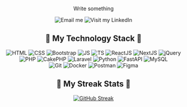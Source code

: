 
<div align="center">
  <p>Write something</p>
  <a href="mailto:thanhphongvo210901@gmail.com" style="text-decoration: none;">
    <img src="https://img.shields.io/badge/Email%20Me-D14836?style=for-the-badge&logo=gmail&logoColor=white" alt="Email me">
  </a>
  <a href="https://www.linkedin.com/in/thanh-phong-vo/" style="text-decoration: none;">
    <img src="https://img.shields.io/badge/Visit%20My%20LinkedIn-%230077B5.svg?style=for-the-badge&logo=logmein&logoColor=white" alt="Visit my LinkedIn">
  </a>
</div>
<h2 align="center">🚀&nbsp;My Technology Stack&nbsp;🚀</h2>
<div align="center">
  <img src="https://img.shields.io/badge/html5-%23E34F26.svg?style=for-the-badge&logo=html5&logoColor=white" alt="HTML">
  <img src="https://img.shields.io/badge/css3-%231572B6.svg?style=for-the-badge&logo=css3&logoColor=white" alt="CSS">
  <img src="https://img.shields.io/badge/bootstrap-%238511FA.svg?style=for-the-badge&logo=bootstrap&logoColor=white" alt="Bootstrap">
  <img src="https://img.shields.io/badge/javascript-%23323330.svg?style=for-the-badge&logo=javascript&logoColor=%23F7DF1E" alt="JS">
  <img src="https://img.shields.io/badge/typescript-%23007ACC.svg?style=for-the-badge&logo=typescript&logoColor=white" alt="TS">
  <img src="https://img.shields.io/badge/react-%2320232a.svg?style=for-the-badge&logo=react&logoColor=%2361DAFB" alt="ReactJS">
  <img src="https://img.shields.io/badge/Next-black?style=for-the-badge&logo=next.js&logoColor=white" alt="NextJS">
  <img src="https://img.shields.io/badge/jquery-%230769AD.svg?style=for-the-badge&logo=jquery&logoColor=white" alt="jQuery">
</div>
<div align="center">
  <img src="https://img.shields.io/badge/php-%23777BB4.svg?style=for-the-badge&logo=php&logoColor=white" alt="PHP">
  <img src="https://img.shields.io/badge/cakephp-%23D33C43.svg?style=for-the-badge&logo=cakephp&logoColor=white" alt="CakePHP">
  <img src="https://img.shields.io/badge/laravel-%23FF2D20.svg?style=for-the-badge&logo=laravel&logoColor=white" alt="Laravel">
  <img src="https://img.shields.io/badge/python-3670A0?style=for-the-badge&logo=python&logoColor=ffdd54" alt="Python">
  <img src="https://img.shields.io/badge/FastAPI-005571?style=for-the-badge&logo=fastapi" alt="FastAPI">
  <img src="https://img.shields.io/badge/mysql-4479A1.svg?style=for-the-badge&logo=mysql&logoColor=white" alt="MySQL">
</div>
<div align="center">
  <img src="https://img.shields.io/badge/git-%23F05033.svg?style=for-the-badge&logo=git&logoColor=white" alt="Git">
  <img src="https://img.shields.io/badge/docker-%230db7ed.svg?style=for-the-badge&logo=docker&logoColor=white" alt="Docker">
  <img src="https://img.shields.io/badge/Postman-FF6C37?style=for-the-badge&logo=postman&logoColor=white" alt="Postman">
  <img src="https://img.shields.io/badge/figma-%23F24E1E.svg?style=for-the-badge&logo=figma&logoColor=white" alt="Figma">
</div>

<h2 align="center">🚀&nbsp;My Streak Stats&nbsp;🚀</h2>
<div align="center">
  <a href="https://git.io/streak-stats"><img src="https://github-readme-streak-stats.herokuapp.com?user=VTPie&theme=dark" alt="GitHub Streak" /></a>
</div>
